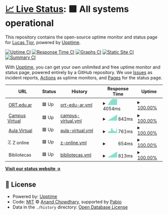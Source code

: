 # [📈 Live Status](https://tjor75.github.io/eort): <!--live status--> **🟩 All systems operational**

This repository contains the open-source uptime monitor and status page for [Lucas Tjor](https://nspp.netlify.app), powered by [Upptime](https://github.com/upptime/upptime).

[![Uptime CI](https://github.com/tjor75/eort/workflows/Uptime%20CI/badge.svg)](https://github.com/tjor75/eort/actions?query=workflow%3A%22Uptime+CI%22)
[![Response Time CI](https://github.com/tjor75/eort/workflows/Response%20Time%20CI/badge.svg)](https://github.com/tjor75/eort/actions?query=workflow%3A%22Response+Time+CI%22)
[![Graphs CI](https://github.com/tjor75/eort/workflows/Graphs%20CI/badge.svg)](https://github.com/tjor75/eort/actions?query=workflow%3A%22Graphs+CI%22)
[![Static Site CI](https://github.com/tjor75/eort/workflows/Static%20Site%20CI/badge.svg)](https://github.com/tjor75/eort/actions?query=workflow%3A%22Static+Site+CI%22)
[![Summary CI](https://github.com/tjor75/eort/workflows/Summary%20CI/badge.svg)](https://github.com/tjor75/eort/actions?query=workflow%3A%22Summary+CI%22)

With [Upptime](https://upptime.js.org), you can get your own unlimited and free uptime monitor and status page, powered entirely by a GitHub repository. We use [Issues](https://github.com/tjor75/eort/issues) as incident reports, [Actions](https://github.com/tjor75/eort/actions) as uptime monitors, and [Pages](https://tjor75.github.io/eort) for the status page.

<!--start: status pages-->
<!-- This summary is generated by Upptime (https://github.com/upptime/upptime) -->
<!-- Do not edit this manually, your changes will be overwritten -->
<!-- prettier-ignore -->
| URL | Status | History | Response Time | Uptime |
| --- | ------ | ------- | ------------- | ------ |
| <img alt="" src="https://www.ort.edu.ar/favicon.ico" height="13"> [ORT.edu.ar](https://www.ort.edu.ar) | 🟩 Up | [ort-edu-ar.yml](https://github.com/tjor75/eort/commits/HEAD/history/ort-edu-ar.yml) | <details><summary><img alt="Response time graph" src="./graphs/ort-edu-ar/response-time-week.png" height="20"> 4054ms</summary><br><a href="https://tjor75.github.io/eort/history/ort-edu-ar"><img alt="Response time 4054" src="https://img.shields.io/endpoint?url=https%3A%2F%2Fraw.githubusercontent.com%2Ftjor75%2Feort%2FHEAD%2Fapi%2Fort-edu-ar%2Fresponse-time.json"></a><br><a href="https://tjor75.github.io/eort/history/ort-edu-ar"><img alt="24-hour response time 4054" src="https://img.shields.io/endpoint?url=https%3A%2F%2Fraw.githubusercontent.com%2Ftjor75%2Feort%2FHEAD%2Fapi%2Fort-edu-ar%2Fresponse-time-day.json"></a><br><a href="https://tjor75.github.io/eort/history/ort-edu-ar"><img alt="7-day response time 4054" src="https://img.shields.io/endpoint?url=https%3A%2F%2Fraw.githubusercontent.com%2Ftjor75%2Feort%2FHEAD%2Fapi%2Fort-edu-ar%2Fresponse-time-week.json"></a><br><a href="https://tjor75.github.io/eort/history/ort-edu-ar"><img alt="30-day response time 4054" src="https://img.shields.io/endpoint?url=https%3A%2F%2Fraw.githubusercontent.com%2Ftjor75%2Feort%2FHEAD%2Fapi%2Fort-edu-ar%2Fresponse-time-month.json"></a><br><a href="https://tjor75.github.io/eort/history/ort-edu-ar"><img alt="1-year response time 4054" src="https://img.shields.io/endpoint?url=https%3A%2F%2Fraw.githubusercontent.com%2Ftjor75%2Feort%2FHEAD%2Fapi%2Fort-edu-ar%2Fresponse-time-year.json"></a></details> | <details><summary><a href="https://tjor75.github.io/eort/history/ort-edu-ar">100.00%</a></summary><a href="https://tjor75.github.io/eort/history/ort-edu-ar"><img alt="All-time uptime 100.00%" src="https://img.shields.io/endpoint?url=https%3A%2F%2Fraw.githubusercontent.com%2Ftjor75%2Feort%2FHEAD%2Fapi%2Fort-edu-ar%2Fuptime.json"></a><br><a href="https://tjor75.github.io/eort/history/ort-edu-ar"><img alt="24-hour uptime 100.00%" src="https://img.shields.io/endpoint?url=https%3A%2F%2Fraw.githubusercontent.com%2Ftjor75%2Feort%2FHEAD%2Fapi%2Fort-edu-ar%2Fuptime-day.json"></a><br><a href="https://tjor75.github.io/eort/history/ort-edu-ar"><img alt="7-day uptime 100.00%" src="https://img.shields.io/endpoint?url=https%3A%2F%2Fraw.githubusercontent.com%2Ftjor75%2Feort%2FHEAD%2Fapi%2Fort-edu-ar%2Fuptime-week.json"></a><br><a href="https://tjor75.github.io/eort/history/ort-edu-ar"><img alt="30-day uptime 100.00%" src="https://img.shields.io/endpoint?url=https%3A%2F%2Fraw.githubusercontent.com%2Ftjor75%2Feort%2FHEAD%2Fapi%2Fort-edu-ar%2Fuptime-month.json"></a><br><a href="https://tjor75.github.io/eort/history/ort-edu-ar"><img alt="1-year uptime 100.00%" src="https://img.shields.io/endpoint?url=https%3A%2F%2Fraw.githubusercontent.com%2Ftjor75%2Feort%2FHEAD%2Fapi%2Fort-edu-ar%2Fuptime-year.json"></a></details>
| <img alt="" src="https://icons.duckduckgo.com/ip3/campus.ort.edu.ar.ico" height="13"> [Campus Virtual](https://campus.ort.edu.ar) | 🟩 Up | [campus-virtual.yml](https://github.com/tjor75/eort/commits/HEAD/history/campus-virtual.yml) | <details><summary><img alt="Response time graph" src="./graphs/campus-virtual/response-time-week.png" height="20"> 842ms</summary><br><a href="https://tjor75.github.io/eort/history/campus-virtual"><img alt="Response time 842" src="https://img.shields.io/endpoint?url=https%3A%2F%2Fraw.githubusercontent.com%2Ftjor75%2Feort%2FHEAD%2Fapi%2Fcampus-virtual%2Fresponse-time.json"></a><br><a href="https://tjor75.github.io/eort/history/campus-virtual"><img alt="24-hour response time 842" src="https://img.shields.io/endpoint?url=https%3A%2F%2Fraw.githubusercontent.com%2Ftjor75%2Feort%2FHEAD%2Fapi%2Fcampus-virtual%2Fresponse-time-day.json"></a><br><a href="https://tjor75.github.io/eort/history/campus-virtual"><img alt="7-day response time 842" src="https://img.shields.io/endpoint?url=https%3A%2F%2Fraw.githubusercontent.com%2Ftjor75%2Feort%2FHEAD%2Fapi%2Fcampus-virtual%2Fresponse-time-week.json"></a><br><a href="https://tjor75.github.io/eort/history/campus-virtual"><img alt="30-day response time 842" src="https://img.shields.io/endpoint?url=https%3A%2F%2Fraw.githubusercontent.com%2Ftjor75%2Feort%2FHEAD%2Fapi%2Fcampus-virtual%2Fresponse-time-month.json"></a><br><a href="https://tjor75.github.io/eort/history/campus-virtual"><img alt="1-year response time 842" src="https://img.shields.io/endpoint?url=https%3A%2F%2Fraw.githubusercontent.com%2Ftjor75%2Feort%2FHEAD%2Fapi%2Fcampus-virtual%2Fresponse-time-year.json"></a></details> | <details><summary><a href="https://tjor75.github.io/eort/history/campus-virtual">100.00%</a></summary><a href="https://tjor75.github.io/eort/history/campus-virtual"><img alt="All-time uptime 100.00%" src="https://img.shields.io/endpoint?url=https%3A%2F%2Fraw.githubusercontent.com%2Ftjor75%2Feort%2FHEAD%2Fapi%2Fcampus-virtual%2Fuptime.json"></a><br><a href="https://tjor75.github.io/eort/history/campus-virtual"><img alt="24-hour uptime 100.00%" src="https://img.shields.io/endpoint?url=https%3A%2F%2Fraw.githubusercontent.com%2Ftjor75%2Feort%2FHEAD%2Fapi%2Fcampus-virtual%2Fuptime-day.json"></a><br><a href="https://tjor75.github.io/eort/history/campus-virtual"><img alt="7-day uptime 100.00%" src="https://img.shields.io/endpoint?url=https%3A%2F%2Fraw.githubusercontent.com%2Ftjor75%2Feort%2FHEAD%2Fapi%2Fcampus-virtual%2Fuptime-week.json"></a><br><a href="https://tjor75.github.io/eort/history/campus-virtual"><img alt="30-day uptime 100.00%" src="https://img.shields.io/endpoint?url=https%3A%2F%2Fraw.githubusercontent.com%2Ftjor75%2Feort%2FHEAD%2Fapi%2Fcampus-virtual%2Fuptime-month.json"></a><br><a href="https://tjor75.github.io/eort/history/campus-virtual"><img alt="1-year uptime 100.00%" src="https://img.shields.io/endpoint?url=https%3A%2F%2Fraw.githubusercontent.com%2Ftjor75%2Feort%2FHEAD%2Fapi%2Fcampus-virtual%2Fuptime-year.json"></a></details>
| <img alt="" src="https://icons.duckduckgo.com/ip3/aulavirtual.instituto.ort.edu.ar.ico" height="13"> [Aula Virtual](https://aulavirtual.instituto.ort.edu.ar) | 🟩 Up | [aula-virtual.yml](https://github.com/tjor75/eort/commits/HEAD/history/aula-virtual.yml) | <details><summary><img alt="Response time graph" src="./graphs/aula-virtual/response-time-week.png" height="20"> 761ms</summary><br><a href="https://tjor75.github.io/eort/history/aula-virtual"><img alt="Response time 761" src="https://img.shields.io/endpoint?url=https%3A%2F%2Fraw.githubusercontent.com%2Ftjor75%2Feort%2FHEAD%2Fapi%2Faula-virtual%2Fresponse-time.json"></a><br><a href="https://tjor75.github.io/eort/history/aula-virtual"><img alt="24-hour response time 761" src="https://img.shields.io/endpoint?url=https%3A%2F%2Fraw.githubusercontent.com%2Ftjor75%2Feort%2FHEAD%2Fapi%2Faula-virtual%2Fresponse-time-day.json"></a><br><a href="https://tjor75.github.io/eort/history/aula-virtual"><img alt="7-day response time 761" src="https://img.shields.io/endpoint?url=https%3A%2F%2Fraw.githubusercontent.com%2Ftjor75%2Feort%2FHEAD%2Fapi%2Faula-virtual%2Fresponse-time-week.json"></a><br><a href="https://tjor75.github.io/eort/history/aula-virtual"><img alt="30-day response time 761" src="https://img.shields.io/endpoint?url=https%3A%2F%2Fraw.githubusercontent.com%2Ftjor75%2Feort%2FHEAD%2Fapi%2Faula-virtual%2Fresponse-time-month.json"></a><br><a href="https://tjor75.github.io/eort/history/aula-virtual"><img alt="1-year response time 761" src="https://img.shields.io/endpoint?url=https%3A%2F%2Fraw.githubusercontent.com%2Ftjor75%2Feort%2FHEAD%2Fapi%2Faula-virtual%2Fresponse-time-year.json"></a></details> | <details><summary><a href="https://tjor75.github.io/eort/history/aula-virtual">100.00%</a></summary><a href="https://tjor75.github.io/eort/history/aula-virtual"><img alt="All-time uptime 100.00%" src="https://img.shields.io/endpoint?url=https%3A%2F%2Fraw.githubusercontent.com%2Ftjor75%2Feort%2FHEAD%2Fapi%2Faula-virtual%2Fuptime.json"></a><br><a href="https://tjor75.github.io/eort/history/aula-virtual"><img alt="24-hour uptime 100.00%" src="https://img.shields.io/endpoint?url=https%3A%2F%2Fraw.githubusercontent.com%2Ftjor75%2Feort%2FHEAD%2Fapi%2Faula-virtual%2Fuptime-day.json"></a><br><a href="https://tjor75.github.io/eort/history/aula-virtual"><img alt="7-day uptime 100.00%" src="https://img.shields.io/endpoint?url=https%3A%2F%2Fraw.githubusercontent.com%2Ftjor75%2Feort%2FHEAD%2Fapi%2Faula-virtual%2Fuptime-week.json"></a><br><a href="https://tjor75.github.io/eort/history/aula-virtual"><img alt="30-day uptime 100.00%" src="https://img.shields.io/endpoint?url=https%3A%2F%2Fraw.githubusercontent.com%2Ftjor75%2Feort%2FHEAD%2Fapi%2Faula-virtual%2Fuptime-month.json"></a><br><a href="https://tjor75.github.io/eort/history/aula-virtual"><img alt="1-year uptime 100.00%" src="https://img.shields.io/endpoint?url=https%3A%2F%2Fraw.githubusercontent.com%2Ftjor75%2Feort%2FHEAD%2Fapi%2Faula-virtual%2Fuptime-year.json"></a></details>
| <img alt="" src="data:image/png;base64,iVBORw0KGgoAAAANSUhEUgAAABkAAAAZBAMAAAA2x5hQAAAAAXNSR0IB2cksfwAAAAlwSFlzAAALEwAACxMBAJqcGAAAAB5QTFRFAAAAnZ2dhYWFtbW1z8/Ptra2z8/Pjo6OkpKSwcHBhxDIbwAAAAp0Uk5TAP39/v07JoAepFpdTKYAAADLSURBVHicTdAxa8MwEAVgUUjrjCc1OOu9DM0qLi10bURmB0PoWAgNZPTQPd4yZuzP7Z0cq9akDz3BvXOuAodNkui5ds49ARQkpSSvWTxAGlXPJJuUtvL+pdpTyKCdwrV2I4nhZjqdvj+vXaRnC+ZTBfJvI1xPnm9FHWHVjJhFYFGezh74LWoBvox4/ADq8jT34HXREeynQZoGif6Dew7x52DT2oyRxAoKvVj33E/hTf2wh0jQz1U37IGApQbve9BRtdODbXMbdZzQuD+fQyhF+HljMQAAAABJRU5ErkJggg==" height="13"> Z online | 🟩 Up | [z-online.yml](https://github.com/tjor75/eort/commits/HEAD/history/z-online.yml) | <details><summary><img alt="Response time graph" src="./graphs/z-online/response-time-week.png" height="20"> 654ms</summary><br><a href="https://tjor75.github.io/eort/history/z-online"><img alt="Response time 654" src="https://img.shields.io/endpoint?url=https%3A%2F%2Fraw.githubusercontent.com%2Ftjor75%2Feort%2FHEAD%2Fapi%2Fz-online%2Fresponse-time.json"></a><br><a href="https://tjor75.github.io/eort/history/z-online"><img alt="24-hour response time 654" src="https://img.shields.io/endpoint?url=https%3A%2F%2Fraw.githubusercontent.com%2Ftjor75%2Feort%2FHEAD%2Fapi%2Fz-online%2Fresponse-time-day.json"></a><br><a href="https://tjor75.github.io/eort/history/z-online"><img alt="7-day response time 654" src="https://img.shields.io/endpoint?url=https%3A%2F%2Fraw.githubusercontent.com%2Ftjor75%2Feort%2FHEAD%2Fapi%2Fz-online%2Fresponse-time-week.json"></a><br><a href="https://tjor75.github.io/eort/history/z-online"><img alt="30-day response time 654" src="https://img.shields.io/endpoint?url=https%3A%2F%2Fraw.githubusercontent.com%2Ftjor75%2Feort%2FHEAD%2Fapi%2Fz-online%2Fresponse-time-month.json"></a><br><a href="https://tjor75.github.io/eort/history/z-online"><img alt="1-year response time 654" src="https://img.shields.io/endpoint?url=https%3A%2F%2Fraw.githubusercontent.com%2Ftjor75%2Feort%2FHEAD%2Fapi%2Fz-online%2Fresponse-time-year.json"></a></details> | <details><summary><a href="https://tjor75.github.io/eort/history/z-online">100.00%</a></summary><a href="https://tjor75.github.io/eort/history/z-online"><img alt="All-time uptime 100.00%" src="https://img.shields.io/endpoint?url=https%3A%2F%2Fraw.githubusercontent.com%2Ftjor75%2Feort%2FHEAD%2Fapi%2Fz-online%2Fuptime.json"></a><br><a href="https://tjor75.github.io/eort/history/z-online"><img alt="24-hour uptime 100.00%" src="https://img.shields.io/endpoint?url=https%3A%2F%2Fraw.githubusercontent.com%2Ftjor75%2Feort%2FHEAD%2Fapi%2Fz-online%2Fuptime-day.json"></a><br><a href="https://tjor75.github.io/eort/history/z-online"><img alt="7-day uptime 100.00%" src="https://img.shields.io/endpoint?url=https%3A%2F%2Fraw.githubusercontent.com%2Ftjor75%2Feort%2FHEAD%2Fapi%2Fz-online%2Fuptime-week.json"></a><br><a href="https://tjor75.github.io/eort/history/z-online"><img alt="30-day uptime 100.00%" src="https://img.shields.io/endpoint?url=https%3A%2F%2Fraw.githubusercontent.com%2Ftjor75%2Feort%2FHEAD%2Fapi%2Fz-online%2Fuptime-month.json"></a><br><a href="https://tjor75.github.io/eort/history/z-online"><img alt="1-year uptime 100.00%" src="https://img.shields.io/endpoint?url=https%3A%2F%2Fraw.githubusercontent.com%2Ftjor75%2Feort%2FHEAD%2Fapi%2Fz-online%2Fuptime-year.json"></a></details>
| <img alt="" src="https://cdn.icon-icons.com/icons2/2875/PNG/64/notebook_icon_182168.png" height="13"> Bibliotecas | 🟩 Up | [bibliotecas.yml](https://github.com/tjor75/eort/commits/HEAD/history/bibliotecas.yml) | <details><summary><img alt="Response time graph" src="./graphs/bibliotecas/response-time-week.png" height="20"> 813ms</summary><br><a href="https://tjor75.github.io/eort/history/bibliotecas"><img alt="Response time 813" src="https://img.shields.io/endpoint?url=https%3A%2F%2Fraw.githubusercontent.com%2Ftjor75%2Feort%2FHEAD%2Fapi%2Fbibliotecas%2Fresponse-time.json"></a><br><a href="https://tjor75.github.io/eort/history/bibliotecas"><img alt="24-hour response time 813" src="https://img.shields.io/endpoint?url=https%3A%2F%2Fraw.githubusercontent.com%2Ftjor75%2Feort%2FHEAD%2Fapi%2Fbibliotecas%2Fresponse-time-day.json"></a><br><a href="https://tjor75.github.io/eort/history/bibliotecas"><img alt="7-day response time 813" src="https://img.shields.io/endpoint?url=https%3A%2F%2Fraw.githubusercontent.com%2Ftjor75%2Feort%2FHEAD%2Fapi%2Fbibliotecas%2Fresponse-time-week.json"></a><br><a href="https://tjor75.github.io/eort/history/bibliotecas"><img alt="30-day response time 813" src="https://img.shields.io/endpoint?url=https%3A%2F%2Fraw.githubusercontent.com%2Ftjor75%2Feort%2FHEAD%2Fapi%2Fbibliotecas%2Fresponse-time-month.json"></a><br><a href="https://tjor75.github.io/eort/history/bibliotecas"><img alt="1-year response time 813" src="https://img.shields.io/endpoint?url=https%3A%2F%2Fraw.githubusercontent.com%2Ftjor75%2Feort%2FHEAD%2Fapi%2Fbibliotecas%2Fresponse-time-year.json"></a></details> | <details><summary><a href="https://tjor75.github.io/eort/history/bibliotecas">100.00%</a></summary><a href="https://tjor75.github.io/eort/history/bibliotecas"><img alt="All-time uptime 100.00%" src="https://img.shields.io/endpoint?url=https%3A%2F%2Fraw.githubusercontent.com%2Ftjor75%2Feort%2FHEAD%2Fapi%2Fbibliotecas%2Fuptime.json"></a><br><a href="https://tjor75.github.io/eort/history/bibliotecas"><img alt="24-hour uptime 100.00%" src="https://img.shields.io/endpoint?url=https%3A%2F%2Fraw.githubusercontent.com%2Ftjor75%2Feort%2FHEAD%2Fapi%2Fbibliotecas%2Fuptime-day.json"></a><br><a href="https://tjor75.github.io/eort/history/bibliotecas"><img alt="7-day uptime 100.00%" src="https://img.shields.io/endpoint?url=https%3A%2F%2Fraw.githubusercontent.com%2Ftjor75%2Feort%2FHEAD%2Fapi%2Fbibliotecas%2Fuptime-week.json"></a><br><a href="https://tjor75.github.io/eort/history/bibliotecas"><img alt="30-day uptime 100.00%" src="https://img.shields.io/endpoint?url=https%3A%2F%2Fraw.githubusercontent.com%2Ftjor75%2Feort%2FHEAD%2Fapi%2Fbibliotecas%2Fuptime-month.json"></a><br><a href="https://tjor75.github.io/eort/history/bibliotecas"><img alt="1-year uptime 100.00%" src="https://img.shields.io/endpoint?url=https%3A%2F%2Fraw.githubusercontent.com%2Ftjor75%2Feort%2FHEAD%2Fapi%2Fbibliotecas%2Fuptime-year.json"></a></details>

<!--end: status pages-->

[**Visit our status website →**](https://tjor75.github.io/eort)

## 📄 License

- Powered by: [Upptime](https://github.com/upptime/upptime)
- Code: [MIT](./LICENSE) © [Anand Chowdhary](https://anandchowdhary.com), supported by [Pabio](https://pabio.com)
- Data in the `./history` directory: [Open Database License](https://opendatacommons.org/licenses/odbl/1-0/)
